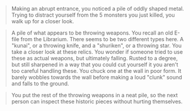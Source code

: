 >Making an abrupt entrance, you noticed a pile of oddly shaped metal. Trying to distract yourself from the 5 monsters you just killed, you walk up for a closer look.  
  
> A pile of what appears to be throwing weapons. You recall an old E-file from the Librarium. There seems to be two different types here. A "kunai", or a throwing knife, and a "shuriken", or a throwing star. You take a closer look at these relics. You wonder if someone tried to use these as actual weapons, but ultimately falling. Rusted to a degree, but still sharpened in a way that you could cut yourself it you aren't too careful handling these. You chuck one at the wall in poor form. It barely wobbles towards the wall before making a loud "clunk" sound and falls to the ground.  

>You put the rest of the throwing weapons in a neat pile, so the next person can inspect these historic pieces without hurting themselves.  

